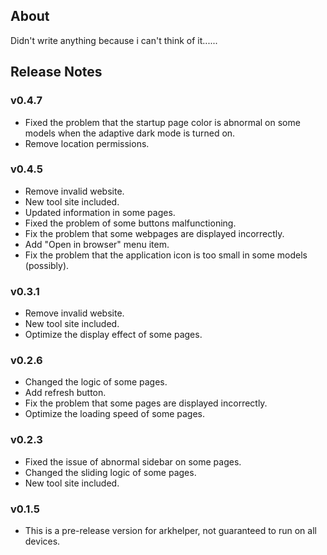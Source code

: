 ## About

Didn't write anything because i can't think of it......

## Release Notes

### v0.4.7

- Fixed the problem that the startup page color is abnormal on some models when the adaptive dark mode is turned on.
- Remove location permissions.

### v0.4.5

- Remove invalid website.
- New tool site included.
- Updated information in some pages.
- Fixed the problem of some buttons malfunctioning.
- Fix the problem that some webpages are displayed incorrectly.
- Add "Open in browser" menu item.
- Fix the problem that the application icon is too small in some models (possibly).

### v0.3.1

- Remove invalid website.
- New tool site included.
- Optimize the display effect of some pages.

### v0.2.6
- Changed the logic of some pages.
- Add refresh button.
- Fix the problem that some pages are displayed incorrectly.
- Optimize the loading speed of some pages.

### v0.2.3
- Fixed the issue of abnormal sidebar on some pages.
- Changed the sliding logic of some pages.
- New tool site included.

### v0.1.5
- This is a pre-release version for arkhelper, not guaranteed to run on all devices.
